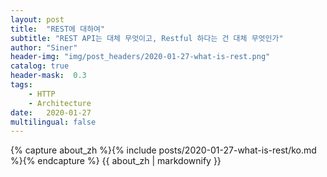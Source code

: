 ```yaml
---
layout: post
title:  "REST에 대하여"
subtitle: "REST API는 대체 무엇이고, Restful 하다는 건 대체 무엇인가"
author: "Siner"
header-img: "img/post_headers/2020-01-27-what-is-rest.png"
catalog: true
header-mask:  0.3
tags:
    - HTTP
    - Architecture
date:   2020-01-27
multilingual: false
---
```

<!-- Chinese Version -->
<div class="zh post-container">
    {% capture about_zh %}{% include posts/2020-01-27-what-is-rest/ko.md %}{% endcapture %}
    {{ about_zh | markdownify }}
</div>
